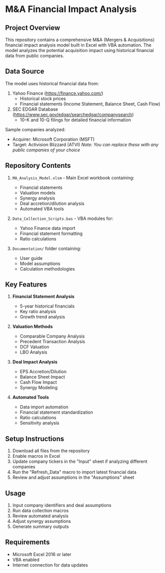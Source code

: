 # M&A Financial Impact Analysis

## Project Overview
This repository contains a comprehensive M&A (Mergers & Acquisitions) financial impact analysis model built in Excel with VBA automation. The model analyzes the potential acquisition impact using historical financial data from public companies.

## Data Source
The model uses historical financial data from:
1. Yahoo Finance (https://finance.yahoo.com/)
   - Historical stock prices
   - Financial statements (Income Statement, Balance Sheet, Cash Flow)
2. SEC EDGAR Database (https://www.sec.gov/edgar/searchedgar/companysearch)
   - 10-K and 10-Q filings for detailed financial information

Sample companies analyzed: 
- Acquirer: Microsoft Corporation (MSFT)
- Target: Activision Blizzard (ATVI)
*Note: You can replace these with any public companies of your choice*

## Repository Contents
1. `MA_Analysis_Model.xlsm` - Main Excel workbook containing:
   - Financial statements
   - Valuation models
   - Synergy analysis
   - Deal accretion/dilution analysis
   - Automated VBA tools

2. `Data_Collection_Scripts.bas` - VBA modules for:
   - Yahoo Finance data import
   - Financial statement formatting
   - Ratio calculations

3. `Documentation/` folder containing:
   - User guide
   - Model assumptions
   - Calculation methodologies

## Key Features
1. **Financial Statement Analysis**
   - 5-year historical financials
   - Key ratio analysis
   - Growth trend analysis

2. **Valuation Methods**
   - Comparable Company Analysis
   - Precedent Transaction Analysis
   - DCF Valuation
   - LBO Analysis

3. **Deal Impact Analysis**
   - EPS Accretion/Dilution
   - Balance Sheet Impact
   - Cash Flow Impact
   - Synergy Modeling

4. **Automated Tools**
   - Data import automation
   - Financial statement standardization
   - Ratio calculations
   - Sensitivity analysis

## Setup Instructions
1. Download all files from the repository
2. Enable macros in Excel
3. Update company tickers in the "Input" sheet if analyzing different companies
4. Run the "Refresh_Data" macro to import latest financial data
5. Review and adjust assumptions in the "Assumptions" sheet

## Usage
1. Input company identifiers and deal assumptions
2. Run data collection macros
3. Review automated analysis
4. Adjust synergy assumptions
5. Generate summary outputs

## Requirements
- Microsoft Excel 2016 or later
- VBA enabled
- Internet connection for data updates
